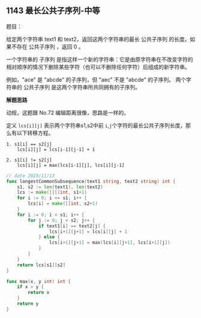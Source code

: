 ## 1143 最长公共子序列-中等

题目：


给定两个字符串 text1 和 text2，返回这两个字符串的最长 公共子序列 的长度。如果不存在 公共子序列 ，返回 0 。

一个字符串的 子序列 是指这样一个新的字符串：它是由原字符串在不改变字符的相对顺序的情况下删除某些字符（也可以不删除任何字符）后组成的新字符串。

例如，"ace" 是 "abcde" 的子序列，但 "aec" 不是 "abcde" 的子序列。
两个字符串的 公共子序列 是这两个字符串所共同拥有的子序列。



**解题思路**

动规，这题跟 No.72 编辑距离很像，思路是一样的。

定义 `lcs[i][j]` 表示两个字符串s1,s2中前 `i`,`j`个字符的最长公共子序列长度，那么有以下转移方程。

```
1. s1[i] == s2[j]
	lcs[i][j] = lcs[i-1][j-1] + 1

2. s1[i] != s2[j]
	lcs[i][j] = max(lcs[i-1][j], lcs[i][j-1]
```


```go
// date 2023/11/13
func longestCommonSubsequence(text1 string, text2 string) int {
    s1, s2 := len(text1), len(text2)
    lcs := make([][]int, s1+1)
    for i := 0; i <= s1; i++ {
        lcs[i] = make([]int, s2+1)
    }
    for i := 0; i < s1; i++ {
        for j := 0; j < s2; j++ {
            if text1[i] == text2[j] {
                lcs[i+1][j+1] = lcs[i][j] + 1
            } else {
                lcs[i+1][j+1] = max(lcs[i][j+1], lcs[i+1][j])
            }
        }
    }
    return lcs[s1][s2]
}

func max(x, y int) int {
    if x > y {
        return x
    }
    return y
}
```
